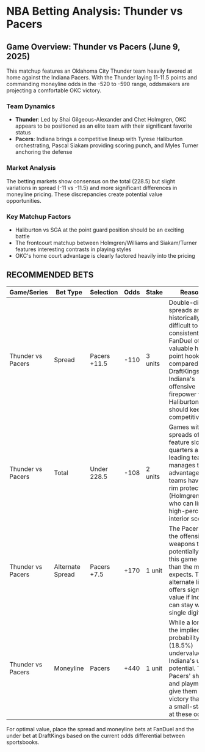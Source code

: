 # NBA Betting Analysis: Thunder vs Pacers

## Game Overview: Thunder vs Pacers (June 9, 2025)

This matchup features an Oklahoma City Thunder team heavily favored at home against the Indiana Pacers. With the Thunder laying 11-11.5 points and commanding moneyline odds in the -520 to -590 range, oddsmakers are projecting a comfortable OKC victory.

### Team Dynamics
- **Thunder**: Led by Shai Gilgeous-Alexander and Chet Holmgren, OKC appears to be positioned as an elite team with their significant favorite status
- **Pacers**: Indiana brings a competitive lineup with Tyrese Haliburton orchestrating, Pascal Siakam providing scoring punch, and Myles Turner anchoring the defense

### Market Analysis
The betting markets show consensus on the total (228.5) but slight variations in spread (-11 vs -11.5) and more significant differences in moneyline pricing. These discrepancies create potential value opportunities.

### Key Matchup Factors
- Haliburton vs SGA at the point guard position should be an exciting battle
- The frontcourt matchup between Holmgren/Williams and Siakam/Turner features interesting contrasts in playing styles
- OKC's home court advantage is clearly factored heavily into the pricing

## RECOMMENDED BETS

| Game/Series | Bet Type | Selection | Odds | Stake | Reasoning |
|-------------|----------|-----------|------|-------|-----------|
| Thunder vs Pacers | Spread | Pacers +11.5 | -110 | 3 units | Double-digit NBA spreads are historically difficult to cover consistently. FanDuel offers the valuable half-point hook compared to DraftKings, and Indiana's offensive firepower with Haliburton/Siakam should keep them competitive. |
| Thunder vs Pacers | Total | Under 228.5 | -108 | 2 units | Games with large spreads often feature slower 4th quarters as the leading team manages their advantage. Both teams have elite rim protectors (Holmgren/Turner) who can limit high-percentage interior scoring. |
| Thunder vs Pacers | Alternate Spread | Pacers +7.5 | +170 | 1 unit | The Pacers have the offensive weapons to potentially keep this game closer than the market expects. This alternate line offers significant value if Indiana can stay within single digits. |
| Thunder vs Pacers | Moneyline | Pacers | +440 | 1 unit | While a longshot, the implied probability (18.5%) undervalues Indiana's upset potential. The Pacers' shooting and playmaking give them paths to victory that justify a small-stake flyer at these odds. |

For optimal value, place the spread and moneyline bets at FanDuel and the under bet at DraftKings based on the current odds differential between sportsbooks.